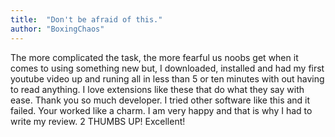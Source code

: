 ```yaml
---
title:  "Don't be afraid of this."
author: "BoxingChaos"
---
```

The more complicated the task, the more fearful us noobs get when it comes to using something new but, I downloaded, installed and had my first youtube video up and runing all in less than 5 or ten minutes with out having to read anything. I love extensions like these that do what they say with ease. Thank you so much developer. I tried other software like this and it failed. Your worked like a charm. I am very happy and that is why I had to write my review. 2 THUMBS UP! Excellent!
